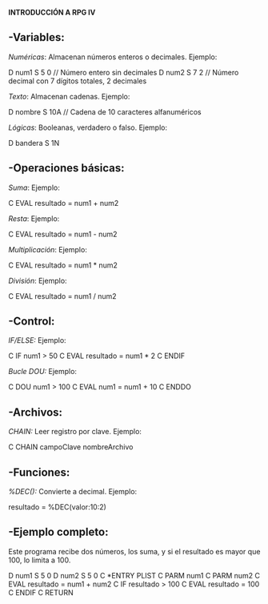 **INTRODUCCIÓN A RPG IV**

## -Variables:
 *Numéricas*: Almacenan números enteros o decimales.
 Ejemplo:
 
  D   num1   S   5  0    // Número entero sin decimales
  D   num2   S   7  2    // Número decimal con 7 dígitos totales, 2 decimales

 *Texto*: Almacenan cadenas.
 Ejemplo:
 
  D   nombre   S   10A   // Cadena de 10 caracteres alfanuméricos

 *Lógicas*: Booleanas, verdadero o falso.
 Ejemplo:

  D   bandera   S   1N
   
## -Operaciones básicas:
 *Suma*:
 Ejemplo:

  C   EVAL   resultado = num1 + num2

 *Resta*:
 Ejemplo:

  C   EVAL   resultado = num1 - num2

 *Multiplicación*:
 Ejemplo:

  C   EVAL   resultado = num1 * num2

 *División*:
 Ejemplo:
 
  C   EVAL   resultado = num1 / num2

## -Control:
 *IF/ELSE:*
 Ejemplo:

  C   IF   num1 > 50
  C     EVAL   resultado = num1 * 2
  C   ENDIF

 *Bucle DOU:*
 Ejemplo:

  C   DOU   num1 > 100
  C     EVAL   num1 = num1 + 10
  C   ENDDO

## -Archivos:
 *CHAIN:* Leer registro por clave.
 Ejemplo:

  C   CHAIN   campoClave   nombreArchivo

## -Funciones:
 *%DEC():* Convierte a decimal.
 Ejemplo:

  resultado = %DEC(valor:10:2)

## -Ejemplo completo:
Este programa recibe dos números, los suma, y si el resultado es mayor que 100, lo limita a 100.

  D num1   S   5  0
  D num2   S   5  0
  C *ENTRY   PLIST
  C PARM   num1
  C PARM   num2
  C EVAL   resultado = num1 + num2
  C IF   resultado > 100
  C   EVAL   resultado = 100
  C ENDIF
  C RETURN

 



  

 

